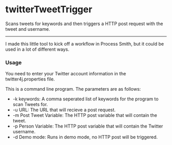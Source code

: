 twitterTweetTrigger
===================

Scans tweets for keywords and then triggers a HTTP post request with the tweet and username. 

___

I made this little tool to kick off a workflow in Process Smith, but it could be used in a lot of different ways.

### Usage

You need to enter your Twitter account information in the twitter4j.properties file. 

This is a command line program. The parameters are as follows:
* -k  keywords: A comma seperated list of keywords for the program to scan Tweets for. 
* -u  URL: The URL that will recieve a post request.
* -m  Post Tweet Variable: The HTTP post variable that will contain the tweet.
* -p  Person Variable: The HTTP post variable that will contain the Twitter username.
* -d  Demo mode: Runs in demo mode, no HTTP post will be triggered.
